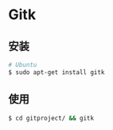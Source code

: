 # Gitk

## 安装

```sh
# Ubuntu
$ sudo apt-get install gitk
```

## 使用

```sh
$ cd gitproject/ && gitk
```
